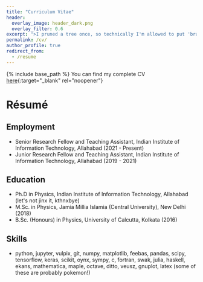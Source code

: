 ```yaml
---
title: "Curriculum Vitae"
header:
  overlay_image: header_dark.png
  overlay_filter: 0.6
excerpt: ">I pruned a tree once, so technically I'm allowed to put 'branch manager' on my résumé."  
permalink: /cv/
author_profile: true
redirect_from:
  - /resume
---
```


{% include base_path %}
You can find my complete CV [here](/files/CVsubhodeepIIITA.pdf){:target="_blank" rel="noopener"}

# Résumé

## Employment

* Senior Research Fellow and Teaching Assistant, Indian Institute of Information Technology, Allahabad (2021 - Present)
* Junior Research Fellow and Teaching Assistant, Indian Institute of Information Technology, Allahabad (2019 - 2021)

## Education

* Ph.D in Physics, Indian Institute of Information Technology, Allahabad (let's not jinx it, kthnxbye)
* M.Sc. in Physics, Jamia Millia Islamia (Central University), New Delhi (2018)
* B.Sc. (Honours) in Physics, University of Calcutta, Kolkata (2016)


## Skills
* python, jupyter, vulpix, git, numpy, matplotlib, feebas, pandas, scipy, tensorflow, keras, scikit, oynx, sympy, c, fortran, swak, julia, haskell, ekans, mathematica, maple, octave, ditto, veusz, gnuplot, latex (some of these are probably pokemon!)
